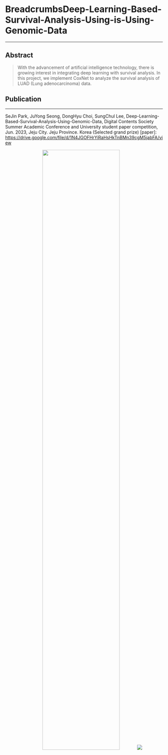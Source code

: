 # BreadcrumbsDeep-Learning-Based-Survival-Analysis-Using-is-Using-Genomic-Data

------------
## Abstract
> With the advancement of artificial intelligence technology, there is growing interest in integrating deep learning with survival analysis. In this project, we implement CoxNet to analyze the survival analysis of LUAD (Lung adenocarcinoma) data.


## Publication
------------
SeJin Park, JuYong Seong, DongHyu Choi, SungChul Lee, Deep-Learning-Based-Survival-Analysis-Using-Genomic-Data, Digital Contents Society Summer Academic Conference and University student paper competition, Jun. 2023, Jeju City. Jeju Province. Korea (Selected grand prize)
[paper]: https://drive.google.com/file/d/1N4JGOFHrYiRaHsHkTnBMn39cgM5jabFA/view

<div align="center">
  <img width="70%" src="https://github.com/DeveloperSeJin/Deep-Learning-Based-Survival-Analysis-Using-is-Using-Genomic-Data/assets/114290488/1b1057ac-32bb-415b-ae94-2fb161872258.png">

  <img src="https://github.com/DeveloperSeJin/Deep-Learning-Based-Survival-Analysis-Using-is-Using-Genomic-Data/assets/114290488/b7a1aa0e-060d-4591-906a-12473d3eaea8.png">
</div>
